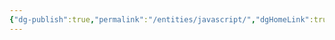 ```yaml
---
{"dg-publish":true,"permalink":"/entities/javascript/","dgHomeLink":true,"dgPassFrontmatter":false}
---
```

